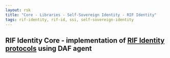 ```yaml
---
layout: rsk
title: "Core - Libraries - Self-Sovereign Identity - RIF Identity"
tags: rif-identity, rif-id, ssi, self-sovereign-identity
---
```


## RIF Identity Core - implementation of [RIF Identity protocols](/ssi/specs/#protocols) using DAF agent
